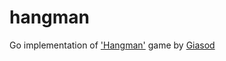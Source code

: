 # hangman

Go implementation of ['Hangman'](https://github.com/Giasod/hangman) game by [Giasod](https://github.com/Giasod)
